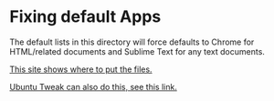Fixing default Apps
============
The default lists in this directory will force defaults to Chrome for HTML/related documents and
Sublime Text for any text documents.

[This site shows where to put the files.](http://www.aprillins.org/view/323/change-text-editor-ubuntu-14-04-lts-without-usrshareapplicationsdefaults-list)

[Ubuntu Tweak can also do this, see this link.](https://askubuntu.com/questions/115113/change-all-associations-from-gedit-to-another-application)
